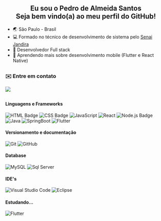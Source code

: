 <h2 align="center">Eu sou o Pedro de Almeida Santos <br> Seja bem vindo(a) ao meu perfil do GitHub!</h2>

- 🌏 São Paulo - Brasil
- 💻 Formado no técnico de desenvolvimento de sistema pelo [Senai Jandira](https://jandira.sp.senai.br/)
- 💪 Desenvolvedor Full stack
- 🌱   Aprendendo mais sobre desenvolvimento mobile (Flutter e React Native)
##
### ✉️ Entre em contato ###
<a href="https://www.linkedin.com/in/pedro-almeida-santos-6a4569196/" target="_blank"><img src="https://img.shields.io/badge/-LinkedIn-%230077B5?style=for-the-badge&logo=linkedin&logoColor=white" target="_blank"></a> 
##

#### Linguagens e Frameworks ####
![HTML Badge](https://img.shields.io/badge/-HTML-E34F26?style=for-the-badge&logo=html5&logoColor=white)
![CSS Badge](https://img.shields.io/badge/-CSS-1572B6?style=for-the-badge&logo=css3&logoColor=white)
![JavaScript](https://img.shields.io/badge/JavaScript-F7DF1E?style=for-the-badge&logo=javascript&logoColor=black)
![React](https://img.shields.io/badge/react-%2320232a.svg?style=for-the-badge&logo=react&logoColor=%2361DAFB)
![Node.js Badge](https://img.shields.io/badge/-Node.js-green?style=for-the-badge&logo=node.js&logoColor=black)
![Java](https://img.shields.io/badge/Java-ED8B00?style=for-the-badge&logo=java&logoColor=white)
![SpringBoot](https://img.shields.io/badge/Spring-6DB33F?style=for-the-badge&logo=spring&logoColor=white)
![Flutter](https://img.shields.io/badge/Flutter-02569B?style=for-the-badge&logo=flutter&logoColor=white)

#### Versionamento e documentação ####
![Git](https://img.shields.io/badge/Git-F05032?style=for-the-badge&logo=git&logoColor=white)
![GitHub](https://img.shields.io/badge/GitHub-100000?style=for-the-badge&logo=github&logoColor=white)

#### Database ####
![MySQL](https://img.shields.io/badge/MySQL-00000F?style=for-the-badge&logo=mysql&logoColor=white)
![Sql Server](https://img.shields.io/badge/SqlServer-003B57?style=for-the-badge&logo=microsoft-sql-server&logoColor=white)

#### IDE's ####

![Visual Studio Code](https://img.shields.io/badge/Visual_Studio_Code-0078D4?style=for-the-badge&logo=visual%20studio%20code&logoColor=white)
![Eclipse](https://img.shields.io/badge/Eclipse-2C2255?style=for-the-badge&logo=eclipse&logoColor=white)

<h4 align="left">Estudando...<img width="15px" src="https://emojipedia-us.s3.amazonaws.com/source/microsoft-teams/337/hourglass-done_231b.png"/></h2>

![Flutter](https://img.shields.io/badge/Flutter-02569B?style=for-the-badge&logo=flutter&logoColor=white)
##

<!--
**PedroDeAlmeidaSantos/PedroDeAlmeidaSantos** is a ✨ _special_ ✨ repository because its `README.md` (this file) appears on your GitHub profile.

Here are some ideas to get you started:

- 🔭 I’m currently working on ...
- 🌱 I’m currently learning ...
- 👯 I’m looking to collaborate on ...
- 🤔 I’m looking for help with ...
- 💬 Ask me about ...
- 📫 How to reach me: ...
- 😄 Pronouns: ...
- ⚡ Fun fact: ...
-->
